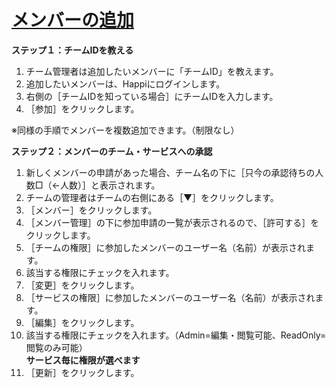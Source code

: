 # [メンバーの追加](https://happi.net/function/team/%e3%83%a1%e3%83%b3%e3%83%90%e3%83%bc%e3%81%ae%e8%bf%bd%e5%8a%a0/)

**ステップ１：チームIDを教える**  
1. チーム管理者は追加したいメンバーに「チームID」を教えます。  
1. 追加したいメンバーは、Happiにログインします。  
1. 右側の［チームIDを知っている場合］にチームIDを入力します。  
1. ［参加］をクリックします。  
 
※同様の手順でメンバーを複数追加できます。（制限なし）

**ステップ２：メンバーのチーム・サービスへの承認**    
1. 新しくメンバーの申請があった場合、チーム名の下に［只今の承認待ちの人数□（←人数）］と表示されます。  
1. チームの管理者はチームの右側にある［▼］をクリックします。  
1. ［メンバー］をクリックします。  
1. ［メンバー管理］の下に参加申請の一覧が表示されるので、［許可する］をクリックします。  
1. ［チームの権限］に参加したメンバーのユーザー名（名前）が表示されます。    
1. 該当する権限にチェックを入れます。  
1. ［変更］をクリックします。  
1. ［サービスの権限］に参加したメンバーのユーザー名（名前）が表示されます。  
1. ［編集］をクリックします。  
1. 該当する権限にチェックを入れます。（Admin=編集・閲覧可能、ReadOnly=閲覧のみ可能）  
**サービス毎に権限が選べます**  
1. ［更新］をクリックします。  

